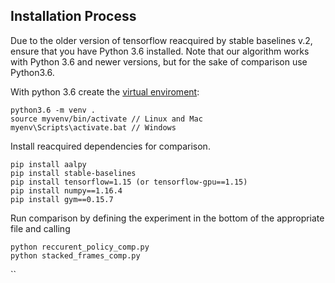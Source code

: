 ## Installation Process
Due to the older version of tensorflow reacquired by stable baselines v.2, ensure that you have Python 3.6 installed.
Note that our algorithm works with Python 3.6 and newer versions, but for the sake of comparison use Python3.6.

With python 3.6 create the [virtual enviroment](https://python.land/virtual-environments/virtualent):
```
python3.6 -m venv .
source myvenv/bin/activate // Linux and Mac
myenv\Scripts\activate.bat // Windows
```

Install reacquired dependencies for comparison.
```
pip install aalpy
pip install stable-baselines
pip install tensorflow=1.15 (or tensorflow-gpu==1.15)
pip install numpy==1.16.4
pip install gym==0.15.7
```

Run comparison by defining the experiment in the bottom of the appropriate file and calling
```
python reccurent_policy_comp.py
python stacked_frames_comp.py
```
``